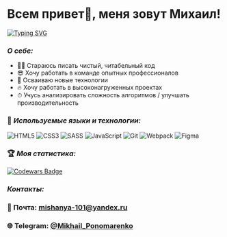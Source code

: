 <h1 align="left">Всем привет👋, меня зовут Михаил!</h1>

<p>
  <p align="left">
    <a href="https://git.io/typing-svg"><img src="https://readme-typing-svg.herokuapp.com?font=Fira+Code&size=25&pause=1000&color=1384F7&center=true&width=435&lines=%D0%AF+front-end+%D1%80%D0%B0%D0%B7%D1%80%D0%B0%D0%B1%D0%BE%D1%82%D1%87%D0%B8%D0%BA" alt="Typing SVG" /></a>
  </p>
</p>

### ***О себе:***
* 👨‍💻 Стараюсь писать чистый, читабельный код
* 😎 Хочу работать в команде опытных профессионалов
* 🚀 Осваиваю новые технологии
* 🔥 Хочу работать в высоконагруженных проектах
* ⏱ Учусь анализировать сложность алгоритмов / улучшать производительность 
 
### 🔨 ***Используемые языки и технологии:***
![HTML5](https://img.shields.io/badge/html5-%23E34F26.svg?style=for-the-badge&logo=html5&logoColor=white) 
![CSS3](https://img.shields.io/badge/css3-%231572B6.svg?style=for-the-badge&logo=css3&logoColor=white) 
![SASS](https://img.shields.io/badge/SASS-hotpink.svg?style=for-the-badge&logo=SASS&logoColor=white)
![JavaScript](https://img.shields.io/badge/javascript-%23323330.svg?style=for-the-badge&logo=javascript&logoColor=%23F7DF1E) 
![Git](https://img.shields.io/badge/git-%23F05033.svg?style=for-the-badge&logo=git&logoColor=white) 
![Webpack](https://img.shields.io/badge/webpack-%238DD6F9.svg?style=for-the-badge&logo=webpack&logoColor=black)
![Figma](https://img.shields.io/badge/figma-%23F24E1E.svg?style=for-the-badge&logo=figma&logoColor=white)

### 🏆 ***Моя статистика:***
[![Codewars Badge](https://www.codewars.com/users/MikhailYandex/badges/large)](https://www.codewars.com/users/MikhailYandex)

### ***Контакты:***
### 📧 Почта: mishanya-101@yandex.ru
### 🌐 Telegram: [@Mikhail_Ponomarenko](https://t.me/Mikhail_Ponomarenko)



